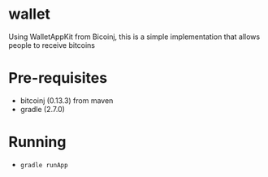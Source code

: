 # wallet
Using WalletAppKit from Bicoinj, this is a simple implementation that allows people to receive bitcoins

# Pre-requisites
* bitcoinj (0.13.3) from maven
* gradle (2.7.0)

# Running
* `gradle runApp`
